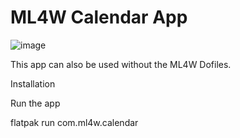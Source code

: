 # ML4W Calendar App

![image](https://github.com/user-attachments/assets/350dc202-b6eb-4333-9308-b0dc2be543e7)

This app can also be used without the ML4W Dofiles.

Installation



Run the app

flatpak run com.ml4w.calendar
